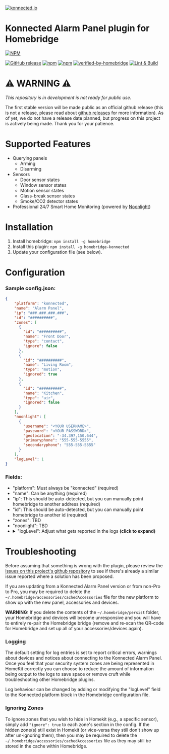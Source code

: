 [![konnected.io](https://raw.githubusercontent.com/konnected-io/docs/master/assets/images/logo-black-small.png)](https://konnected.io)
# Konnected Alarm Panel plugin for Homebridge
[![NPM](https://nodei.co/npm/homebridge-konnected.png?downloads=true&downloadRank=true&stars=true)](https://nodei.co/npm/homebridge-konnected/)

[![GitHub release](https://img.shields.io/github/release/konnected-io/homebridge-konnected.svg?style=flat-square)](https://github.com/konnected-io/homebridge-konnected/releases)
[![npm](https://img.shields.io/npm/dm/homebridge-konnected.svg)](https://www.npmjs.com/package/homebridge-konnected)
[![npm](https://img.shields.io/npm/v/homebridge-konnected.svg)](https://www.npmjs.com/package/homebridge-konnected)
[![verified-by-homebridge](https://badgen.net/badge/homebridge/verified/purple)](https://github.com/homebridge/homebridge/wiki/Verified-Plugins)
[![Lint & Build](https://github.com/konnected-io/homebridge-konnected/workflows/Lint%20&%20Build/badge.svg)](https://github.com/konnected-io/homebridge-konnected/actions)

# ⚠️ WARNING ⚠️
*This repository is in development is not ready for public use.*

The first stable version will be made public as an official github release (this is not a release, please read about [github releases](https://docs.github.com/en/enterprise/2.16/user/github/administering-a-repository/about-releases) for more information). As of yet, we do not have a release date planned, but progress on this project is actively being made. Thank you for your patience.

# Supported Features

 * Querying panels
   * Arming
   * Disarming
 * Sensors
   * Door sensor states
   * Window sensor states
   * Motion sensor states
   * Glass-break sensor states
   * Smoke/CO2 detector states
 * Professional 24/7 Smart Home Monitoring (powered by [Noonlight](https://noonlight.com/))

# Installation

1. Install homebridge: `npm install -g homebridge`
2. Install this plugin: `npm install -g homebridge-konnected`
3. Update your configuration file (see below).

# Configuration

### Sample config.json:


```json
{
    "platform": "konnected",
    "name": "Alarm Panel",
    "ip": "###.###.###.###",
    "id": "##########",
    "zones": [
      {
        "id": "##########",
        "name": "Front Door",
        "type": "contact",
        "ignore": false
      },
      {
        "id": "##########",
        "name": "Living Room",
        "type": "motion",
        "ignored": true
      },
      {
        "id": "##########",
        "name": "Kitchen",
        "type": "air",
        "ignored": false
      }
    ],
    "noonlight": [
      {
        "username": "<YOUR USERNAME>",
        "password": "<YOUR PASSWORD>",
        "geolocation": "-34.397,150.644",
        "primaryphone": "555-555-5555",
        "secondaryphone": "555-555-5555"
      }
    ],
    "logLevel": 1
}
```
### Fields:

* "platform": Must always be "konnected" (required)
* "name": Can be anything (required)
* "ip": This should be auto-detected, but you can manually point homebridge to another address (required)
* "id": This should be auto-detected, but you can manually point homebridge to another id (required)
* "zones": TBD
* "noonlight": TBD
* <details><summary>"logLevel": Adjust what gets reported in the logs <strong>(click to expand)</strong></summary><ul><li>0 = NO LOG ENTRIES</li><li>1 = ONLY ERRORS</li><li>2 = ONLY WARNINGS and ERRORS</li><li><strong>3 = GENERAL NOTICES, ERRORS and WARNINGS (default)</strong></li><li>4 = VERBOSE (everything including development output, this also generates a file `konnected-payload.json` with the payload details from the Konnected Alarm Panel in the same folder as the Homebridge config.json file)</li></ul></details>

# Troubleshooting

Before assuming that something is wrong with the plugin, please review the [issues on this project's github repository](https://github.com/konnected-io/homebridge-konnected/issues?utf8=%E2%9C%93&q=sort%3Aupdated-desc+) to see if there's already a similar issue reported where a solution has been proposed.

If you are updating from a Konnected Alarm Panel version or from non-Pro to Pro, you may be required to delete the `~/.homebridge/accessories/cachedAccessories` file for the new platform to show up with the new panel, accessories and devices.

**WARNING:** If you delete the contents of the `~/.homebridge/persist` folder, your Homebridge and devices will become unresponsive and you will have to entirely re-pair the Homebridge bridge (remove and re-scan the QR-code for Homebridge and set up all of your accessories/devices again).

### Logging

The default setting for log entries is set to report critical errors, warnings about devices and notices about connecting to the Konnected Alarm Panel. Once you feel that your security system zones are being represented in HomeKit correctly you can choose to reduce the amount of information being output to the logs to save space or remove cruft while troubleshooting other Homebridge plugins.

Log behaviour can be changed by adding or modifying the "logLevel" field to the Konnected platform block in the Homebridge configuration file.

### Ignoring Zones

To ignore zones that you wish to hide in Homekit (e.g., a specific sensor), simply add ```"ignore": true``` to each zone's section in the config. If the hidden zone(s) still exist in Homekit (or vice-versa they still don't show up after un-ignoring them), then you may be required to delete the `~/.homebridge/accessories/cachedAccessories` file as they may still be stored in the cache within Homebridge.

